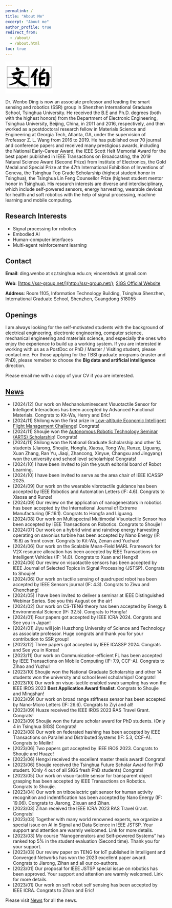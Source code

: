 ```yaml
---
permalink: /
title: "About Me"
excerpt: "About me"
author_profile: true
redirect_from:
  - /about/
  - /about.html
toc: true
---
```

 <img src="../images\wenbo.jpg" width = "150" height = "100" alt="name"/>

Dr. Wenbo Ding is now an associate professor and leading the smart sensing and robotics (SSR) group in Shenzhen International Graduate School, Tsinghua University. He received the B.E and Ph.D. degrees (both with the highest honors) from the Department of Electronic Engineering, Tsinghua University, Beijing, China, in 2011 and 2016, respectively, and then worked as a postdoctoral research fellow in Materials Science and Engineering at Georgia Tech, Atlanta, GA, under the supervision of Professor Z. L. Wang from 2016 to 2019. He has published over 70 journal and conference papers and received many prestigious awards, including the National Early-Career Award, the IEEE Scott Helt Memorial Award for the best paper published in IEEE Transactions on Broadcasting, the 2019 Natural Science Award (Second Prize) from Institute of Electronics, the Gold Medal and Special Prize at the 47th International Exhibition of Inventions of Geneva, the Tsinghua Top Grade Scholarship (highest student honor in Tsinghua), the Tsinghua Lin Feng Counsellor Prize (highest student mentor honor in Tsinghua). His research interests are diverse and interdisciplinary, which include self-powered sensors, energy harvesting, wearable devices for health and soft robotics with the help of signal processing, machine learning and mobile computing.

## Research Interests
* Signal processing for robotics
* Embodied AI
* Human-computer interfaces
* Multi-agent reinforcement learning


<!-- <img  src="../images/research/overview.jpg" width = "900"  alt="research directions"/> -->


## Contact
**Email**:  ding.wenbo at sz.tsinghua.edu.cn;   vincentdwb at gmail.com

**Web**: [https://ssr-group.net/](http://ssr-group.net/); [SlGS Official Website](https://www.sigs.tsinghua.edu.cn/dwb/)

**Address**: Room 1105, Information Technology Building, Tsinghua Shenzhen, International Graduate School, Shenzhen, Guangdong 518055

## Openings
I am always looking for the self-motivated students with the background of electrical engineering, electronic engineering, computer science, mechanical engineering and materials science, and especially the ones who enjoy the experience to build up a working system. If you are interested in working with us as a PostDoc or PhD / Master / Visiting student, please contact me. For those applying for the TBSI graduate programs (master and PhD), please remeber to choose the **Big data and artificial intelligence** direction.

Please email me with a copy of your CV if you are interested. 
<!-- Visit [Opportunities](/opportunities/) for all the opportunities. -->

## [News](/news/)
* [2024/12] Our work on Mechanoluminescent Visuotactile Sensor for Intelligent Interactions has been accepted by Advanced Functional Materials. Congrats to Kit-Wa, Henry and Eric!
* [2024/11] Shilong won the first prize in [Low-altitude Economic Intelligent Flight Management Challenge](https://mp.weixin.qq.com/s/af1aCr-GrmgQDyoqyYVVeA)! Congrats!
* [2024/11] Shoujie won the [Autonomous Robotic Technology Seminar (ARTS) Scholarship](https://mp.weixin.qq.com/s/rtbFD72n1u_5y1bdIoZMUg)! Congrats!
* [2024/11] Shilong won the National Graduate Scholarship and other 14 students (Jiarong, Shoujie, Hongfa, Xiaosa, Tong Wu, Runze, Liguang, Xuan Zhang, Ran Yu, Jiaqi, Zhancong, Xinyue, Changxu and Jingyang) won the university and school level scholarhips! Congrats!
* [2024/10] I have been invited to join the youth editorial board of Robot Learning.
* [2024/10] I have been invited to serve as the area chair of IEEE ICASSP 2025.
* [2024/09] Our work on the wearable vibrotactile guidance has been accepted by lEEE Robotics and Automation Letters (lF: 4.6). Congrats to Xiaosa and Runze!
* [2024/09] Our review on the application of nanogenerators in robotics has been accepted by the International Journal of Extreme Manufacturing (IF:16.1). Congrats to Hongfa and Liguang. 
* [2024/08] Our work on Multispectral Multimodal Visuotactile Sensor has been accepted by IEEE Transactions on Robotics. Congrats to Shoujie!
* [2024/07] Our work on a hybrid wind and raindrop energy harvesting operating on savonius turbine has been accepted by Nano Energy (lF: 16.8) as front cover. Congrats to Kit-Wa, Zenan
and Yuchao!
* [2024/06] Our work on the Scalable Mean-Field MARL Framework for V2X resource allocation has been accepted by IEEE Transactions on Intelligent Vehicles (IF: 14.0). Congrats to Xuan and Hengxi!
* [2024/06] Our review on visuotactile sensors has been accepted by IEEE Journal of Selected Topics in Signal Processing (JSTSP). Congrats to Shoujie!
* [2024/06] Our work on tactile sensing of quadruped robot has been accepted by IEEE Sensors journal (IF: 4.3). Congrats to Ziwu and Chenchang!
* [2024/05] I have been invited to deliver a seminar at IEEE Distinguished Webinar Series. See you this August on the air!
* [2024/02] Our work on CS-TENG theory has been accepted by Energy & Environmental Science (IF: 32.5). Congrats to Hongfa!
* [2024/01] Four papers got accepted by IEEE ICRA 2024. Congrats and See you in Japan!
* [2024/01] Jiyu will join Huazhong University of Science and Technology as associate professor. Huge congrats and thank you for your contribution to SSR group!
* [2023/12] Three papers got accepted by IEEE ICASSP 2024. Congrats and See you in Korea!
* [2023/11] Our work on Communication-efficient FL has been accepted by IEEE Transactions on Mobile Computing (IF: 7.9, CCF-A). Congrats to Zihao and Yuzhu!
* [2023/10] Shoujie won the National Graduate Scholarship and other 14 students won the university and school level scholarhips! Congrats!
* [2023/10] Our work on visuo-tactile enabled swab sampling has won the IEEE IROS 2023 **Best Application Award finalist**. Congrats to Shoujie and Mingshan!
* [2023/09] Our work on broad range stiffness sensor has been accepted by Nano-Micro Letters (IF: 26.6). Congrats to Ziyi and all!
* [2023/09] Huaze received the IEEE IROS 2023 RAS Travel Grant. Congrats!
* [2023/09] Shoujie won the future scholar award for PhD students. (Only 4 in Tsinghua SIGS) Congrats!
* [2023/08] Our work on federated hashing has been accepted by IEEE Transactions on Parallel and Distributed Systems (IF: 5.3, CCF-A). Congrats to Meilin!
* [2023/06] Two papers got accepted by IEEE IROS 2023. Congrats to Shoujie and Huaze!
* [2023/06] Hengxi received the excellent master thesis award! Congrats!
* [2023/06] Shoujie received the Tsinghua Future Scholar Award for PhD student. (Only 4 out of all SIGS fresh PhD students) Congrats!
* [2023/05] Our work on visuo-tactile sensor for transparent object grasping has been accepted by IEEE Transactions on Robotics. Congrats to Shoujie.
* [2023/04] Our work on triboelectric gait sensor for human activity recognition and indentification has been accepted by Nano Energy (IF: 19.06). Congrats to Jiarong, Zixuan and Zihan.
* [2023/03] Zihan received the IEEE ICRA 2023 RAS Travel Grant. Congrats!
* [2023/03] Together with many world renowned experts, we organize a special issue on AI in Signal and Data Science in IEEE JSTSP. Your support and attention are warmly welcomed. Link for more details.
* [2023/03] My course “Nanogenerators and Self-powered Systems” has ranked top 5% in the student evaluation (Second time). Thank you for your support.
* [2023/03] Our review paper on TENG for IoT published in Intelligent and Converged Networks has won the 2023 excellent paper award. Congrats to Jiarong, Zihan and all our co-authors.
* [2023/01] Our proposal for IEEE JSTSP special issue on robotics has been approved. Your support and attention are warmly welcomed. Link for more details.
* [2023/01] Our work on soft robot self sensing has been accepted by IEEE ICRA. Congrats to Zihan and Eric!


Please visit [News](/news/) for all the news.

